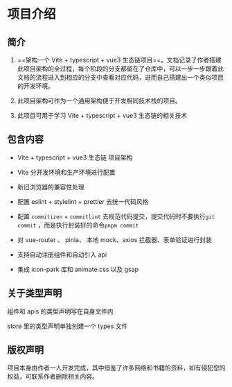 # 项目介绍

## 简介

1. ==架构一个 Vite + typescript + vue3 生态链项目==。文档记录了作者搭建此项目架构的全过程，每个阶段的分支都留在了仓库中，可以一步一步跟着此文档的流程进入到相应的分支中查看对应代码，进而自己搭建出一个类似项目的开发环境。

2. 此项目架构可作为一个通用架构便于开发相同技术栈的项目。

3. 此项目可用于学习 Vite + typescript + vue3 生态链的相关技术

## 包含内容

-   Vite + typescript + vue3 生态链 项目架构

-   Vite 分开发环境和生产环境进行配置
-   新旧浏览器的兼容性处理

-   配置 eslint + stylelint + prettier 去统一代码风格

-   配置 `commitizen` + `commitlint` 去规范代码提交，提交代码时不要执行`git commit` ，而是执行封装好的命令`pnpm commit`

-   对 vue-router 、 pinia、 本地 mock、axios 拦截器、表单验证进行封装

-   支持自动注册组件和自动引入 api

-   集成 icon-park 库和 animate.css 以及 gsap

## 关于类型声明

组件和 apis 的类型声明写在自身文件内

store 里的类型声明单独创建一个 types 文件

## 版权声明

项目本身由作者一人开发完成，其中借鉴了许多网络和书籍的资料，如有侵犯您的权益，可联系作者删除相关内容。
